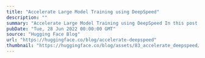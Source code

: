 ```yaml
---
title: "Accelerate Large Model Training using DeepSpeed"
description: ""
summary: "Accelerate Large Model Training using DeepSpeed In this post we will look at how we can leverage the..."
pubDate: "Tue, 28 Jun 2022 00:00:00 GMT"
source: "Hugging Face Blog"
url: "https://huggingface.co/blog/accelerate-deepspeed"
thumbnail: "https://huggingface.co/blog/assets/83_accelerate_deepspeed/deepspeed-thumbnail.png"
---
```


